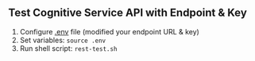 ## Test Cognitive Service API with Endpoint & Key

1. Configure [.env](./.env) file (modified your endpoint URL & key)
2. Set variables: `source .env`
3. Run shell script: `rest-test.sh`
